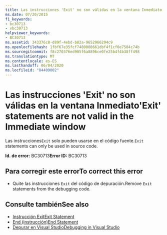 ```yaml
---
title: Las instrucciones 'Exit' no son válidas en la ventana Inmediato
ms.date: 07/20/2015
f1_keywords:
- bc30713
- vbc30713
helpviewer_keywords:
- BC30713
ms.assetid: 343376c8-d89f-4ebd-b82a-9652966294c9
ms.openlocfilehash: 1fbf67e35fcf7480008661dbf4f1cf0e7584c74b
ms.sourcegitcommit: f8c270376ed905f6a8896ce0fe25b4f4b38ff498
ms.translationtype: MT
ms.contentlocale: es-ES
ms.lasthandoff: 06/04/2020
ms.locfileid: "84409002"
---
```

# <a name="exit-statements-are-not-valid-in-the-immediate-window"></a><span data-ttu-id="73e9c-102">Las instrucciones 'Exit' no son válidas en la ventana Inmediato</span><span class="sxs-lookup"><span data-stu-id="73e9c-102">'Exit' statements are not valid in the Immediate window</span></span>
<span data-ttu-id="73e9c-103">Las instrucciones`Exit` solo pueden usarse en el código fuente.</span><span class="sxs-lookup"><span data-stu-id="73e9c-103">`Exit` statements can only be used in source code.</span></span>  
  
 <span data-ttu-id="73e9c-104">**Id. de error:** BC30713</span><span class="sxs-lookup"><span data-stu-id="73e9c-104">**Error ID:** BC30713</span></span>  
  
## <a name="to-correct-this-error"></a><span data-ttu-id="73e9c-105">Para corregir este error</span><span class="sxs-lookup"><span data-stu-id="73e9c-105">To correct this error</span></span>  
  
- <span data-ttu-id="73e9c-106">Quite las instrucciones `Exit` del código de depuración.</span><span class="sxs-lookup"><span data-stu-id="73e9c-106">Remove `Exit` statements from the debugging code.</span></span>  
  
## <a name="see-also"></a><span data-ttu-id="73e9c-107">Consulte también</span><span class="sxs-lookup"><span data-stu-id="73e9c-107">See also</span></span>

- [<span data-ttu-id="73e9c-108">Instrucción Exit</span><span class="sxs-lookup"><span data-stu-id="73e9c-108">Exit Statement</span></span>](../language-reference/statements/exit-statement.md)
- [<span data-ttu-id="73e9c-109">End (instrucción)</span><span class="sxs-lookup"><span data-stu-id="73e9c-109">End Statement</span></span>](../language-reference/statements/end-statement.md)
- [<span data-ttu-id="73e9c-110">Depurar en Visual Studio</span><span class="sxs-lookup"><span data-stu-id="73e9c-110">Debugging in Visual Studio</span></span>](/visualstudio/debugger/debugger-feature-tour)
